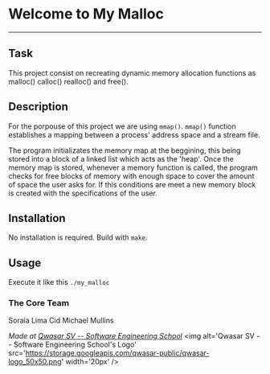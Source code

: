 # Welcome to My Malloc
***

## Task
This project consist on recreating dynamic memory allocation functions as malloc() calloc() realloc() and free(). <br>

## Description
For the porpouse of this project we are using `mmap()`. `mmap()` function establishes a mapping between a process' address space and a stream file. <br>

The program initializates the memory map at the beggining, this being stored into a block of a linked list which acts as the 'heap'. Once the memory map is stored, whenever a memory function is called, the program checks for free blocks of memory with enough space to cover the amount of space the user asks for. If this conditions are meet a new memory block is created with the specifications of the user.

## Installation
No installation is required.
Build with `make`.

## Usage
Execute it like this `./my_malloc`

### The Core Team

Soraia Lima Cid
Michael Mullins


<span><i>Made at <a href='https://qwasar.io'>Qwasar SV -- Software Engineering School</a></i></span>
<span><img alt='Qwasar SV -- Software Engineering School's Logo' src='https://storage.googleapis.com/qwasar-public/qwasar-logo_50x50.png' width='20px' /></span>
